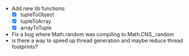 - Add new lib functions:
  - [x] tupleToObject
  - [x] tupleToArray
  - [x] arrayToTuple
- Fix a bug where Math.random was compiling to Math.CNS_.random
- is there a way to speed up thread generation and maybe reduce thread footprints?
